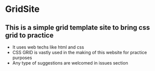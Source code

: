 # GridSite
## This is a simple grid template site to bring css grid to practice

* It uses web techs like html and css
* CSS GRID is vastly used in the making of this website for practice purposes
* Any type of suggestions are welcomed in issues section
